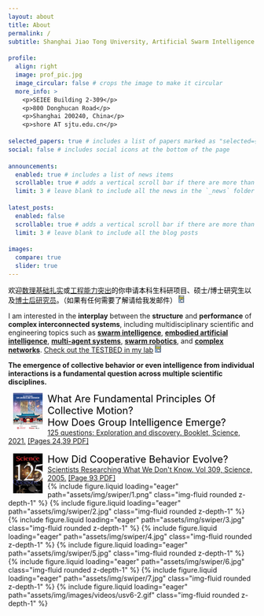 ```yaml
---
layout: about
title: About
permalink: /
subtitle: Shanghai Jiao Tong University, Artificial Swarm Intelligence

profile:
  align: right
  image: prof_pic.jpg
  image_circular: false # crops the image to make it circular
  more_info: >
    <p>SEIEE Building 2-309</p>
    <p>800 Donghucan Road</p>
    <p>Shanghai 200240, China</p>
    <p>shore AT sjtu.edu.cn</p>

selected_papers: true # includes a list of papers marked as "selected={true}"
social: false # includes social icons at the bottom of the page

announcements:
  enabled: true # includes a list of news items
  scrollable: true # adds a vertical scroll bar if there are more than 3 news items
  limit: 3 # leave blank to include all the news in the `_news` folder

latest_posts:
  enabled: false
  scrollable: true # adds a vertical scroll bar if there are more than 3 new posts items
  limit: 3 # leave blank to include all the blog posts

images:
  compare: true
  slider: true
---
```


<span style="color:black;">欢迎<a href="/publications/">数理基础扎实</a>或<a href="/testbed/">工程能力突出</a>的你申请本科生科研项目、硕士/博士研究生以及<a href="https://postd.sjtu.edu.cn/info/1086/5905.htm">博士后研究员</a>。（如果有任何需要了解请给我发邮件） </span><a href="/opening/"><img src="/assets/img/details_icon.png" style="zoom:15%;"/></a>


I am interested in the **interplay** between the **structure** and **performance** of **complex interconnected systems**, including multidisciplinary scientific and engineering topics such as [**swarm intelligence**](https://en.wikipedia.org/wiki/Swarm_intelligence), [**embodied artificial intelligence**](https://www.techtarget.com/searchenterpriseai/definition/embodied-AI), [**multi-agent systems**](https://en.wikipedia.org/wiki/Multi-agent_system), [**swarm robotics**](https://en.wikipedia.org/wiki/Swarm_robotics), and [**complex networks**](https://en.wikipedia.org/wiki/Complex_network). [Check out the TESTBED in my lab](/testbed/) <a href="/projects/"><img src="/assets/img/details_icon.png" style="zoom:15%;"/></a>  

<b> The emergence of collective behavior or even intelligence from individual interactions is a fundamental question across multiple scientific disciplines. </b>
<br/>
<div>
    <div> 
        <a href="https://www.science.org/content/resource/125-questions-exploration-and-discovery" ><img src= "/assets/img/125-science-questions/2021/sjtu-125.png" alt="" width="60" align="left" hspace="10" vspace="0"> </a>
    </div> 
    <span style="color:black;font-size:20px;">What Are Fundamental Principles Of Collective Motion? </span> <br/>
 <span style="color:black;font-size:20px;">How Does Group Intelligence Emerge?</span><br/>
    <a href="https://www.science.org/content/resource/125-questions-exploration-and-discovery" >125 questions: Exploration and discovery. Booklet, Science, 2021.</a> <a href="/assets/img/125-science-questions/2021/sjtu-125.pdf" >[Pages 24,39 PDF]</a>
<div>
</div>
<br/>
    <div> 
        <a href="125-science-questions/2005/science_125.pdf" ><img src= "/assets/img/125-science-questions/2005/science_125.gif" alt="" width="60" align="left" hspace="10" vspace="0"></a>
    </div> 
    <span style="color:black;font-size:20px;"> How Did Cooperative Behavior Evolve?</span><br/>  
       <a href="https://www.science.org/doi/10.1126/science.309.5731.93" >Scientists Researching What We Don't Know.  Vol 309, Science, 2005.</a>  <a href="/assets/img/125-science-questions/2005/science_125.pdf" >[Page 93 PDF]</a>
</div>

<swiper-container keyboard="true" navigation="true" pagination="true" pagination-clickable="true" pagination-dynamic-bullets="true" rewind="true">
  <swiper-slide>{% include figure.liquid loading="eager" path="assets/img/swiper/1.png" class="img-fluid rounded z-depth-1" %}</swiper-slide>
  <swiper-slide>{% include figure.liquid loading="eager" path="assets/img/swiper/2.jpg" class="img-fluid rounded z-depth-1" %}</swiper-slide>
  <swiper-slide>{% include figure.liquid loading="eager" path="assets/img/swiper/3.jpg" class="img-fluid rounded z-depth-1" %}</swiper-slide>
  <swiper-slide>{% include figure.liquid loading="eager" path="assets/img/swiper/4.jpg" class="img-fluid rounded z-depth-1" %}</swiper-slide>
  <swiper-slide>{% include figure.liquid loading="eager" path="assets/img/swiper/5.jpg" class="img-fluid rounded z-depth-1" %}</swiper-slide>
  <swiper-slide>{% include figure.liquid loading="eager" path="assets/img/swiper/6.jpg" class="img-fluid rounded z-depth-1" %}</swiper-slide>
  <swiper-slide>{% include figure.liquid loading="eager" path="assets/img/swiper/7.jpg" class="img-fluid rounded z-depth-1" %}</swiper-slide>
  <swiper-slide>{% include figure.liquid loading="eager" path="assets/img/images/videos/usv6-2.gif" class="img-fluid rounded z-depth-1" %}</swiper-slide>  
</swiper-container>





